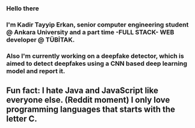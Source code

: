 ### Hello there


### I'm Kadir Tayyip Erkan, senior computer engineering student @ Ankara University and a part time -FULL STACK- WEB developer @ TÜBİTAK. 

### Also I'm currently working on a deepfake detector, which is aimed to detect deepfakes using a CNN based deep learning model and report it. 
## Fun fact: I hate Java and JavaScript like everyone else. (Reddit moment) I only love programming languages that starts with the letter C. 
<!--
That's a joke ofc. 
-->
